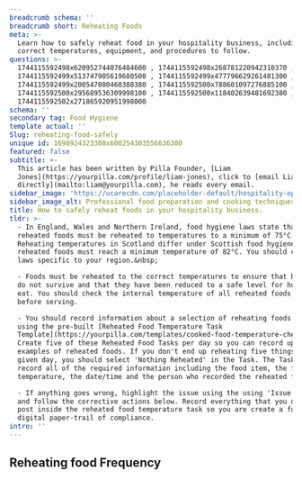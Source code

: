 ```yaml
---
breadcrumb schema: ''
breadcrumb short: Reheating Foods
meta: >-
  Learn how to safely reheat food in your hospitality business, including the
  correct temperatures, equipment, and procedures to follow.
questions: >-
  1744115592498x620952744076484600 , 1744115592498x268781220942310370 ,
  1744115592499x513747905619680500 , 1744115592499x477796629261481300 ,
  1744115592499x200547080460388380 , 1744115592500x788601097276885100 ,
  1744115592500x295689536309998100 , 1744115592500x118402639481692380 ,
  1744115592502x271865920951998000
schema: ''
secondary tag: Food Hygiene
template actual: ''
Slug: reheating-food-safely
unique id: 1698924323308x600254303556636300
featured: false
subtitle: >-
  This article has been written by Pilla Founder, [Liam
  Jones](https://yourpilla.com/profile/liam-jones), click to [email Liam
  directly](mailto:liam@yourpilla.com), he reads every email.
sidebar_image: 'https://ucarecdn.com/placeholder-default/hospitality-operations.jpg'
sidebar_image_alt: Professional food preparation and cooking techniques
title: How to safely reheat foods in your hospitality business.
tldr: >-
  - In England, Wales and Northern Ireland, food hygiene laws state that
  reheated foods must be reheated to temperatures to a minimum of 75°C.
  Reheating temperatures in Scotland differ under Scottish food hygiene laws
  reheated foods must reach a minimum temperature of 82°C. You should check the
  laws specific to your region.&nbsp;

  - Foods must be reheated to the correct temperatures to ensure that bacteria
  do not survive and that they have been reduced to a safe level for humans to
  eat. You should check the internal temperature of all reheated foods before
  before serving.

  - You should record information about a selection of reheating foods every day
  using the pre-built [Reheated Food Temperature Task
  Template](https://yourpilla.com/templates/cooked-food-temperature-check).
  Create five of these Reheated Food Tasks per day so you can record up to five
  examples of reheated foods. If you don't end up reheating five things on a
  given day, you should select 'Nothing Reheated' in the Task. The Task will
  record all of the required information including the food item, the food
  temperature, the date/time and the person who recorded the reheated food.

  - If anything goes wrong, highlight the issue using the using 'Issue' button
  and follow the corrective actions below. Record everything that you do as a
  post inside the reheated food temperature task so you are create a full
  digital paper-trail of compliance.
intro: ''
---
```

## Reheating food Frequency
